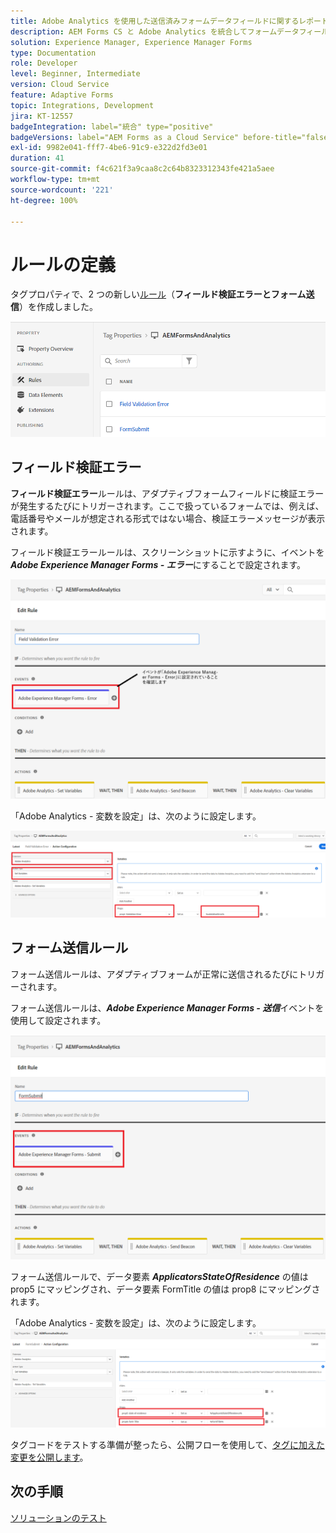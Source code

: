 ```yaml
---
title: Adobe Analytics を使用した送信済みフォームデータフィールドに関するレポート
description: AEM Forms CS と Adobe Analytics を統合してフォームデータフィールドに関するレポートを作成する方法
solution: Experience Manager, Experience Manager Forms
type: Documentation
role: Developer
level: Beginner, Intermediate
version: Cloud Service
feature: Adaptive Forms
topic: Integrations, Development
jira: KT-12557
badgeIntegration: label="統合" type="positive"
badgeVersions: label="AEM Forms as a Cloud Service" before-title="false"
exl-id: 9982e041-fff7-4be6-91c9-e322d2fd3e01
duration: 41
source-git-commit: f4c621f3a9caa8c2c64b8323312343fe421a5aee
workflow-type: tm+mt
source-wordcount: '221'
ht-degree: 100%

---
```


# ルールの定義

タグプロパティで、2 つの新しい[ルール](https://experienceleague.adobe.com/docs/platform-learn/implement-in-websites/configure-tags/add-data-elements-rules.html?lang=ja)（**フィールド検証エラーとフォーム送信**）を作成しました。

![adaptive-form](assets/rules.png)


## フィールド検証エラー

**フィールド検証エラー**&#x200B;ルールは、アダプティブフォームフィールドに検証エラーが発生するたびにトリガーされます。ここで扱っているフォームでは、例えば、電話番号やメールが想定される形式ではない場合、検証エラーメッセージが表示されます。

フィールド検証エラールールは、スクリーンショットに示すように、イベントを _**Adobe Experience Manager Forms - エラー**_&#x200B;にすることで設定されます。



![applicant-state-residence](assets/field_validation_error_rule.png)

「Adobe Analytics - 変数を設定」は、次のように設定します。

![アクションの設定](assets/field_validation_action_rule.png)

## フォーム送信ルール

フォーム送信ルールは、アダプティブフォームが正常に送信されるたびにトリガーされます。

フォーム送信ルールは、_**Adobe Experience Manager Forms - 送信**_&#x200B;イベントを使用して設定されます。

![form-submit-rule](assets/form-submit-rule.png)

フォーム送信ルールで、データ要素 _**ApplicatorsStateOfResidence**_ の値は prop5 にマッピングされ、データ要素 FormTitle の値は prop8 にマッピングされます。

「Adobe Analytics - 変数を設定」は、次のように設定します。
![form-submit-rule-set-variables](assets/form-submit-set-variable.png)

タグコードをテストする準備が整ったら、公開フローを使用して、[タグに加えた変更を公開します](https://experienceleague.adobe.com/docs/experience-platform/tags/publish/publishing-flow.html?lang=ja)。

## 次の手順

[ソリューションのテスト](./test.md)